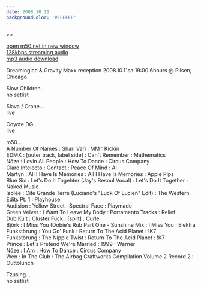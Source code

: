 ```yaml
---
date: 2008.10.11
backgroundColor: '#FFFFFF'
---
```


\>>

[open m50.net in new window  
](http://m50.net/)[128kbps streaming audio](http://m50.net/streamed/2008.10.11\(128\).ra)  
[mp3 audio download](http://m50.net/streamed/2008.10.11\(128\).mp3)  

Dreamlogicc & Gravity Maxx reception 2008.10.11sa 19:00 6hours @ Pilsen, Chicago  

Slow Children...  
no setlist  

Slava / Crane...  
live  

Coyote DG...  
live  

m50...  
A Number Of Names : Shari Vari : MM : Kickin  
EDMX : \[outer track, label side\] : Can't Remember : Mathematics  
Nôze : Lovin All People : How To Dance : Circus Company  
Claro Intelecto : Contact : Peace Of Mind : Ai  
Martyn : All I Have Is Memories : All I Have Is Memories : Apple Pips  
Blue Six : Let's Do It Togehter (Jay's Besoul Vocal) : Let's Do It Together : Naked Music  
Isolée : Cité Grande Terre (Luciano's "Luck Of Lucien" Edit) : The Western Edits Pt. 1 : Playhouse  
Audision : Yellow Street : Spectral Face : Playmade  
Green Velvet : I Want To Leave My Body : Portamento Tracks : Relief  
Dub Kult : Cluster Fuck : \[split\] : Curle  
Björk : I Miss You (Dobie's Rub Part One - Sunshine Mix : I Miss You : Elektra  
Funkstörung : You Go' Funk : Return To The Acid Planet : !K7  
Funkstörung : The Nipple Twist : Return To The Acid Planet : !K7  
Prince : Let's Pretend We're Married : 1999 : Warner  
Nôze : I Am : How To Dance : Circus Company  
Wen : In The Club : The Airbag Craftworks Compilation Volume 2 Record 2 : Outtolunch  

Tzusing...  
no setlist